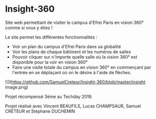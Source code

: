 # Insight-360

Site web permettant de visiter le campus d'Efrei Paris en vision 360° comme si vous y étiez ! 
        
Le site permet les différentes fonctionnalités : 
 
- Voir un plan du campus d'Efrei Paris dans sa globalité
- Voir les plans de chaque bâtiment et les numéros de salles
- Pouvoir cliquer sur n'importe quelle salle où la vision 360° est disponible pour la voir en vision 360°
- Faire une visite totale du campus en vision 360° en commençant par l'entrée en se déplaçant où on le désire à l'aide de flèches.

![](https://github.com/SamuelCreteur/Insight-360/blob/master/insight image.png)

Projet récompensé 3ème au Techday 2019.

Projet réalisé avec Vincent BEAUFILS, Lucas CHAMPSAUR, Samuel CRETEUR et Stephane DUCHEMIN
